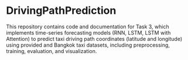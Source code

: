 # DrivingPathPrediction
This repository contains code and documentation for Task 3, which implements time-series forecasting models (RNN, LSTM, LSTM with Attention) to predict taxi driving path coordinates (latitude and longitude) using provided and Bangkok taxi datasets, including preprocessing, training, evaluation, and visualization.
